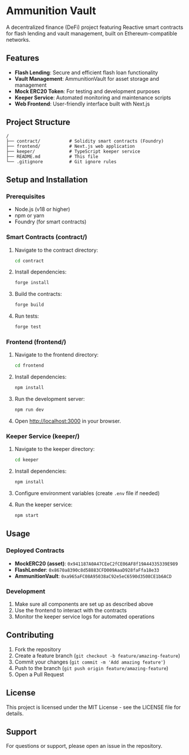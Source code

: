 # Ammunition Vault

A decentralized finance (DeFi) project featuring Reactive smart contracts for flash lending and vault management, built on Ethereum-compatible networks.

## Features

- **Flash Lending**: Secure and efficient flash loan functionality
- **Vault Management**: AmmunitionVault for asset storage and management
- **Mock ERC20 Token**: For testing and development purposes
- **Keeper Service**: Automated monitoring and maintenance scripts
- **Web Frontend**: User-friendly interface built with Next.js

## Project Structure

```
/
├── contract/           # Solidity smart contracts (Foundry)
├── frontend/           # Next.js web application
├── keeper/             # TypeScript keeper service
├── README.md           # This file
└── .gitignore          # Git ignore rules
```

## Setup and Installation

### Prerequisites

- Node.js (v18 or higher)
- npm or yarn
- Foundry (for smart contracts)

### Smart Contracts (contract/)

1. Navigate to the contract directory:
   ```bash
   cd contract
   ```

2. Install dependencies:
   ```bash
   forge install
   ```

3. Build the contracts:
   ```bash
   forge build
   ```

4. Run tests:
   ```bash
   forge test
   ```

### Frontend (frontend/)

1. Navigate to the frontend directory:
   ```bash
   cd frontend
   ```

2. Install dependencies:
   ```bash
   npm install
   ```

3. Run the development server:
   ```bash
   npm run dev
   ```

4. Open [http://localhost:3000](http://localhost:3000) in your browser.

### Keeper Service (keeper/)

1. Navigate to the keeper directory:
   ```bash
   cd keeper
   ```

2. Install dependencies:
   ```bash
   npm install
   ```

3. Configure environment variables (create `.env` file if needed)

4. Run the keeper service:
   ```bash
   npm start
   ```

## Usage

### Deployed Contracts

- **MockERC20 (asset)**: `0x941187A0A47CEeC2fCE06AF8f19A44335339E989`
- **FlashLender**: `0x8670a8390c8d58883CFD009AaaD928faFfa18e33`
- **AmmunitionVault**: `0xa965aFC08A95038aC92e5eC6590d3508CE1b6ACD`

### Development

1. Make sure all components are set up as described above
2. Use the frontend to interact with the contracts
3. Monitor the keeper service logs for automated operations

## Contributing

1. Fork the repository
2. Create a feature branch (`git checkout -b feature/amazing-feature`)
3. Commit your changes (`git commit -m 'Add amazing feature'`)
4. Push to the branch (`git push origin feature/amazing-feature`)
5. Open a Pull Request

## License

This project is licensed under the MIT License - see the LICENSE file for details.

## Support

For questions or support, please open an issue in the repository.
